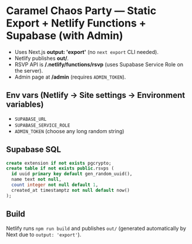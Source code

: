 # Caramel Chaos Party — Static Export + Netlify Functions + Supabase (with Admin)

- Uses Next.js **output: 'export'** (no `next export` CLI needed).
- Netlify publishes **out/**.
- RSVP API is **/.netlify/functions/rsvp** (uses Supabase Service Role on the server).
- Admin page at **/admin** (requires `ADMIN_TOKEN`).

## Env vars (Netlify → Site settings → Environment variables)
- `SUPABASE_URL`
- `SUPABASE_SERVICE_ROLE`
- `ADMIN_TOKEN` (choose any long random string)

## Supabase SQL
```sql
create extension if not exists pgcrypto;
create table if not exists public.rsvps (
  id uuid primary key default gen_random_uuid(),
  name text not null,
  count integer not null default 1,
  created_at timestamptz not null default now()
);
```

## Build
Netlify runs `npm run build` and publishes `out/` (generated automatically by Next due to `output: 'export'`).


